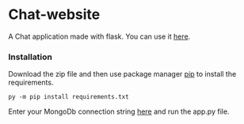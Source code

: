 # Chat-website
A Chat application made with flask. You can use it [here](https://chat-app28.herokuapp.com/).

### Installation
Download the zip file and then use package manager [pip](https://pip.pypa.io/en/stable/) to install the requirements.

``` py -m pip install requirements.txt ```

Enter your MongoDb connection string [here](https://github.com/Rohit2892/Chat-website/blob/3f9c0597ea7b8e3926415c5e4a4cf98c6dab2943/db.py#L8-L9) and run the app.py file.
